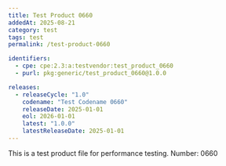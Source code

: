 ```yaml
---
title: Test Product 0660
addedAt: 2025-08-21
category: test
tags: test
permalink: /test-product-0660

identifiers:
  - cpe: cpe:2.3:a:testvendor:test_product_0660
  - purl: pkg:generic/test_product_0660@1.0.0

releases:
  - releaseCycle: "1.0"
    codename: "Test Codename 0660"
    releaseDate: 2025-01-01
    eol: 2026-01-01
    latest: "1.0.0"
    latestReleaseDate: 2025-01-01
---
```


This is a test product file for performance testing. Number: 0660
